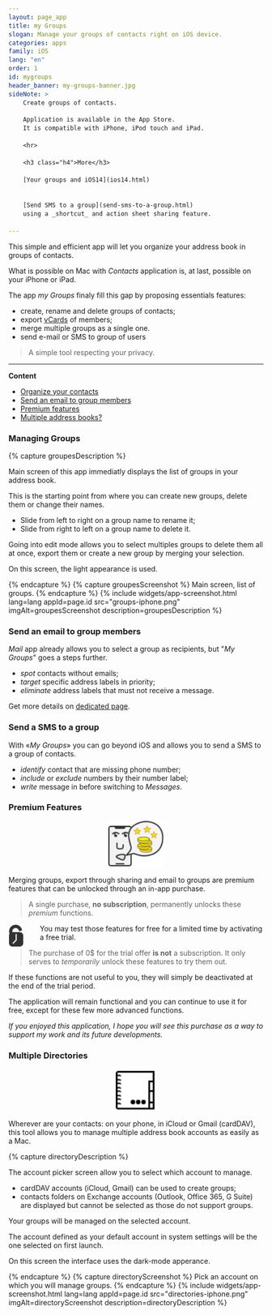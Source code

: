 ```yaml
---
layout: page_app
title: my Groups
slogan: Manage your groups of contacts right on iOS device.
categories: apps
family: iOS
lang: "en"
order: 1
id: mygroups
header_banner: my-groups-banner.jpg
sideNote: >
    Create groups of contacts.

    Application is available in the App Store.
    It is compatible with iPhone, iPod touch and iPad.

    <hr>

    <h3 class="h4">More</h3>

    [Your groups and iOS14](ios14.html)


    [Send SMS to a group](send-sms-to-a-group.html)
    using a _shortcut_ and action sheet sharing feature.

---
```



This simple and efficient app will let you organize
your address book in groups of contacts.

What is possible on Mac with _Contacts_ application is, at last,
possible on your iPhone or iPad.

The app _my Groups_ finaly fill this gap by proposing essentials
features:

- create, rename and delete groups of contacts;
- export [vCards](https://fr.wikipedia.org/wiki/VCard) of members;
- merge multiple groups as a single one.
- send e-mail or SMS to group of users


> A simple tool respecting your privacy.

-----

**Content**

- [Organize your contacts](#manage)
- [Send an email to group members](#mailing)
- [Premium features](#premium)
- [Multiple address books?](#addr-books)


<h3 id="manage">Managing Groups</h3>

{% capture groupesDescription %}

Main screen of this app immediatly displays the list of groups in your
address book.

This is the starting point from where you can create new groups,
delete them or change their names.

- Slide from left to right on a group name to rename it;
- Slide from right to left on a group name to delete it.

Going into edit mode allows you to select multiples groups to delete
them all at once, export them or create a new group by merging your selection.

On this screen, the light appearance is used.

{% endcapture %}
{% capture groupesScreenshot %}
Main screen, list of groups.
{% endcapture %}
{% include widgets/app-screenshot.html 
        lang=lang 
        appId=page.id 
        src="groups-iphone.png" imgAlt=groupesScreenshot
        description=groupesDescription %}


<h3 id="mailing">Send an email to group members</h3>

_Mail_ app already allows you to select a group as recipients,
but "_My Groups_" goes a steps further.

- _spot_ contacts without emails;
- _target_ specific address labels in priority;
- _eliminate_ address labels that must not receive a message.

Get more details on [dedicated page](email.html).


<h3 id="sms">Send a SMS to a group</h3>

With «_My Groups_» you can go beyond iOS and allows you to send 
a SMS to a group of contacts.

- _identify_ contact that are missing phone number;
- _include_ or _exclude_ numbers by their number label;
- _write_ message in before switching to _Messages_.


<h3 id="premium">Premium Features</h3>

<html>
<img src="/images/apps/mygroups/message-locked.svg" 
     alt="Paid features"
     style="width: 7rem; margin: 1rem auto; display: block;">
</html>

Merging groups, export through sharing and email to groups
are premium features that can be unlocked through an 
in-app purchase.

> A single purchase, **no subscription**, permanently 
> unlocks these _premium_ functions.

<img src="/images/apps/mygroups/free-trial.svg" 
     alt="Free Trial"
     style="float: left; width: 30px; margin-right: 2rem;">
You may test those features for free for a limited time by activating
a free trial.
 
> The purchase of 0$ for the trial offer **is not** 
> a subscription.
> It only serves to *temporarily* unlock these features to try 
> them out.

If these functions are not useful to you, they will simply be 
deactivated at the end of the trial period.

The application will remain functional and you can continue to 
use it for free, except for these few more advanced functions.

_If you enjoyed this application, I hope you will see this 
purchase as a way to support my work and its future 
developments._


<h3 id="addr-books">Multiple Directories</h3>

<html>
<img src="/images/apps/mygroups/address-book-picker.svg" 
     alt="Selecting an account"
     style="width: 5rem; margin: 1rem auto; display: block;">
</html>

Wherever are your contacts: on your phone, in iCloud or Gmail (cardDAV),
this tool allows you to manage multiple address book accounts as easily 
as a Mac.

{% capture directoryDescription %}

The account picker screen allow you to select which account to manage.

- cardDAV accounts (iCloud, Gmail) can be used to create groups;
- contacts folders on Exchange accounts
  (Outlook, Office 365, G Suite) are displayed but cannot be selected
  as those do not support groups.

Your groups will be managed on the selected account.

The account defined as your default account in system settings will
be the one selected on first launch.

On this screen the interface uses the dark-mode apperance.

{% endcapture %}
{% capture directoryScreenshot %}
Pick an account on which you will manage groups.
{% endcapture %}
{% include widgets/app-screenshot.html 
        lang=lang 
        appId=page.id 
        src="directories-iphone.png" imgAlt=directoryScreenshot
        description=directoryDescription %}

